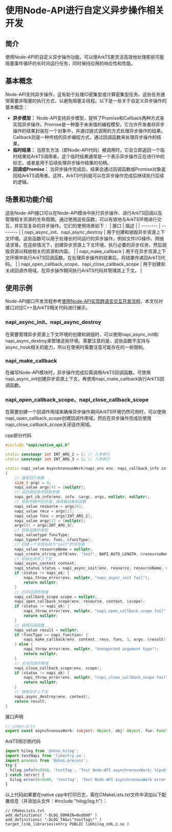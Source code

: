 # 使用Node-API进行自定义异步操作相关开发

## 简介

使用Node-API的自定义异步操作功能，可以使ArkTS更灵活高效地处理那些可能阻塞事件循环的长时间运行任务，同时保持应用的响应性和性能。

## 基本概念

Node-API支持异步操作，这有助于处理IO密集型或计算密集型任务。这些任务通常需要非阻塞的执行方式，以避免阻塞主线程。以下是一些关于自定义异步操作的基本概念：

- **异步模型：** Node-API支持异步模型，提供了Promise和Callback两种方式来实现异步操作。Promise是一种基于未来值的编程模型，它允许开发者将异步操作的结果封装在一个对象中，并通过链式调用的方式处理异步操作的结果。Callback则是一种传统的异步编程方式，通过回调函数来处理异步操作的结果。
- **临时结果：** 当原生方法（即Node-API代码）被调用时，它会立即返回一个临时结果给ArkTS调用者。这个临时结果通常是一个表示异步操作正在进行中的标志，或者是用于后续处理异步操作结果的句柄。
- **回调或Promise：** 当异步操作完成后，结果会通过回调函数或Promise对象返回给ArkTS调用者。这样，ArkTS代码就可以在异步操作完成后继续执行后续的逻辑。

## 场景和功能介绍

这些Node-API接口可以在Node-API模块中执行异步操作、进行ArkTS回调以及管理相关资源的生命周期。通过使用这些函数，可以有效地与ArkTS环境进行交互，并实现复杂的异步操作。它们的使用场景如下：
| 接口 | 描述 |
| -------- | -------- |
| napi_async_init、napi_async_destroy | 用于创建和销毁异步资源上下文环境。这些函数可以用于处理长时间运行的异步操作，例如文件I/O操作、网络请求等。在这些情况下，创建异步资源上下文环境，执行必要的异步任务，然后销毁资源以释放相关的资源和内容。 |
| napi_make_callback | 用于在异步资源上下文环境中执行ArkTS回调函数。在处理异步操作的结果后，将结果传递回ArkTS代码。 |
| napi_open_callback_scope、napi_close_callback_scope | 用于创建和关闭回调作用域。在异步操作期间执行ArkTS代码并管理其上下文。 |

## 使用示例

Node-API接口开发流程参考[使用Node-API实现跨语言交互开发流程](use-napi-process.md)，本文仅对接口对应C++及ArkTS相关代码进行展示。

### napi_async_init、napi_async_destroy

在需要管理异步资源上下文环境的创建和销毁时，可以使用napi_async_init和napi_async_destroy来管理这些环境。需要注意的是，这些函数不支持与async_hook相关的能力，所以在使用时需要注意可能存在的一些限制。

### napi_make_callback

在编写Node-API模块时，异步操作完成后需调用ArkTS回调函数。可使用napi_async_init创建异步资源上下文，再使用napi_make_callback执行ArkTS回调函数。

### napi_open_callback_scope、napi_close_callback_scope

在需要创建一个回调作用域来确保异步操作期间ArkTS环境仍然可用时，可以使用napi_open_callback_scope创建回调作用域，然后在异步操作完成后使用napi_close_callback_scope关闭该作用域。

cpp部分代码

```cpp
#include "napi/native_api.h"

static constexpr int INT_ARG_2 = 2; // 入参索引
static constexpr int INT_ARG_3 = 3; // 入参索引

static napi_value AsynchronousWork(napi_env env, napi_callback_info info)
{
    // 接受四个参数
    size_t argc = 4;
    napi_value args[4] = {nullptr};
    // 从回调信息中获取参数
    napi_get_cb_info(env, info, &argc, args, nullptr, nullptr);
    // 提取参数中的资源、接收器对象和函数
    napi_value resource = args[0];
    napi_value recv = args[1];
    napi_value func = args[INT_ARG_2];
    napi_value argv[1] = {nullptr};
    argv[0] = args[INT_ARG_3];
    // 获取函数的类型
    napi_valuetype funcType;
    napi_typeof(env, func, &funcType);
    // 创建一个资源名称为"test"的字符串
    napi_value resourceName = nullptr;
    napi_create_string_utf8(env, "test", NAPI_AUTO_LENGTH, &resourceName);
    // 初始化异步上下文
    napi_async_context context;
    napi_status status = napi_async_init(env, resource, resourceName, &context);
    if (status != napi_ok) {
        napi_throw_error(env, nullptr, "napi_async_init fail");
        return nullptr;
    }
    // 打开回调作用域
    napi_callback_scope scope = nullptr;
    napi_open_callback_scope(env, resource, context, &scope);
    if (status != napi_ok) {
        napi_throw_error(env, nullptr, "napi_open_callback_scope fail");
        return nullptr;
    }
    // 调用回调函数
    napi_value result = nullptr;
    if (funcType == napi_function) {
        napi_make_callback(env, context, recv, func, 1, argv, &result);
    } else {
        napi_throw_error(env, nullptr, "Unexpected argument type");
        return nullptr;
    }
    // 关闭回调作用域
    napi_close_callback_scope(env, scope);
    if (status != napi_ok) {
        napi_throw_error(env, nullptr, "napi_close_callback_scope fail");
        return nullptr;
    }
    // 销毁异步上下文
    napi_async_destroy(env, context);
    return result;
}
```

接口声明

```ts
// index.d.ts
export const asynchronousWork: (object: Object, obj: Object, fun: Function, num: number) => number | void;
```

ArkTS侧示例代码

```ts
import hilog from '@ohos.hilog';
import testNapi from 'libentry.so';
import process from '@ohos.process';
try {
  hilog.info(0x0000, 'testTag', 'Test Node-API asynchronousWork: %{public}d', testNapi.asynchronousWork({}, process.ProcessManager, (num: number)=>{return num;}, 123));
} catch (error) {
  hilog.error(0x0000, 'testTag', 'Test Node-API asynchronousWork error: %{public}s', error.message);
}
```

以上代码如果要在native cpp中打印日志，需在CMakeLists.txt文件中添加以下配置信息（并添加头文件：#include "hilog/log.h"）：

```text
// CMakeLists.txt
add_definitions( "-DLOG_DOMAIN=0xd0d0" )
add_definitions( "-DLOG_TAG=\"testTag\"" )
target_link_libraries(entry PUBLIC libhilog_ndk.z.so )
```

